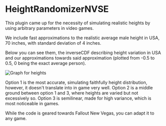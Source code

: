 # HeightRandomizerNVSE
This plugin came up for the necessity of simulating realistic heights by using arbitrary parameters in video games.

We include fast approximations to the realistic average male height in USA, 70 inches, with standard deviation of 4 inches.


Below you can see them, the inverseCDF describing height variation in USA and our approximations towards said approximation (plotted from -0.5 to 0.5, 0 being the exact average person).


![Graph for heights](https://staticdelivery.nexusmods.com/mods/130/images/70159/70159-1603791233-1351463435.png)

Option 1 is the most accurate, simulating faithfully height distribution, however, it doesn't translate into in game very well.
Option 2 is a middle ground between option 1 and 3, where heights are varied but not excessively so.
Option 3 is semilinear, made for high variance, which is most noticeable in games.

While the code is geared towards Fallout New Vegas, you can adapt it to any game.
